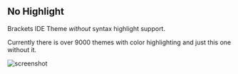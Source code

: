 No Highlight
------------
Brackets IDE Theme *without* syntax highlight support.


Currently there is over 9000 themes with color highlighting and just this one without it.

![screenshot](https://github.com/dnbard/no-highlight/screenshots/screenshot.png)